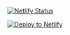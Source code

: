 [![Netlify Status][status]][deploys]  

[![Deploy to Netlify][pic]][command]

[command]: https://app.netlify.com/start/deploy?repository=https://github.com/talves/simplest-netlify-site
[pic]: https://www.netlify.com/img/deploy/button.svg
[status]: https://api.netlify.com/api/v1/badges/405a8e76-0ee2-4c5e-af45-cfac3a392def/deploy-status
[deploys]: https://app.netlify.com/sites/simplest-netlify-site/deploys
